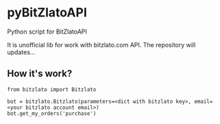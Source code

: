 # pyBitZlatoAPI
Python script for BitZlatoAPI

It is unofficial lib for work with bitzlato.com API. The repository will updates...

## How it's work?
```
from bitzlato import Bitzlato

bot = bitzlato.Bitzlato(parameters=<dict with bitzlato key>, email=<your bitzlato account email>)
bot.get_my_orders('purchase')
```
